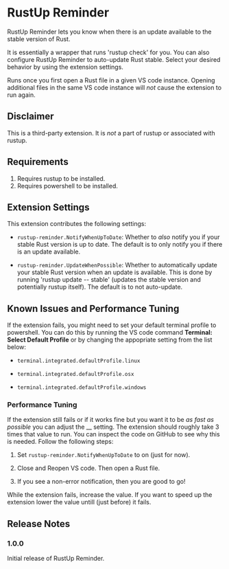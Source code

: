 # RustUp Reminder

RustUp Reminder lets you know when there is an update available to the stable version of Rust. 

It is essentially a wrapper that runs 'rustup check' for you. You can also configure RustUp Reminder to auto-update Rust stable.
Select your desired behavior by using the extension settings.

Runs once you first open a Rust file in a given VS code instance. Opening additional files in the same VS code instance will *not* cause the extension to run again.

## Disclaimer

This is a third-party extension. It is *not* a part of rustup or associated with rustup.

## Requirements

1. Requires rustup to be installed.
2. Requires powershell to be installed.

## Extension Settings

This extension contributes the following settings:

* `rustup-reminder.NotifyWhenUpToDate`: Whether to *also* notify you if your stable Rust version is up to date. The default is to only notify you if there is an update available.

* `rustup-reminder.UpdateWhenPossible`: Whether to automatically update your stable Rust version when an update is available. This is done by running 'rustup update -- stable' (updates the stable version and potentially rustup itself). The default is to not auto-update.

## Known Issues and Performance Tuning

If the extension fails, you might need to set your default terminal profile to powershell. You can do this by running the VS code command **Terminal: Select Default Profile** or by changing the appopriate setting from the list below:
* `terminal.integrated.defaultProfile.linux`

* `terminal.integrated.defaultProfile.osx`

* `terminal.integrated.defaultProfile.windows`

### Performance Tuning

If the extension still fails or if it works fine but you want it to be *as fast as possible* you can adjust the __ setting. The extension should roughly take 3 times that value to run. You can inspect the code on GitHub to see why this is needed.
Follow the following steps:
1. Set `rustup-reminder.NotifyWhenUpToDate` to on (just for now).

2. Close and Reopen VS code. Then open a Rust file.

3. If you see a non-error notification, then you are good to go!

While the extension fails, increase the value.
If you want to speed up the extension lower the value untill (just before) it fails.

## Release Notes

### 1.0.0

Initial release of RustUp Reminder.
